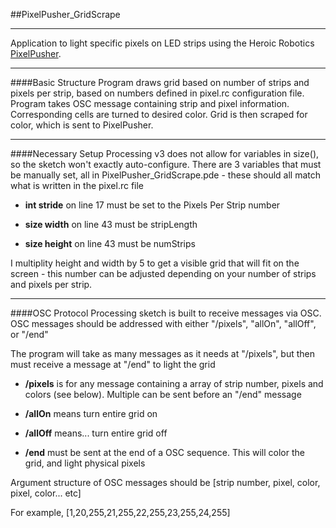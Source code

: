 ##PixelPusher_GridScrape

___

Application to light specific pixels on LED strips using the Heroic Robotics [PixelPusher](www.heroicrobotics.com/products/pixelpusher).  
___
####Basic Structure
Program draws grid based on number of strips and pixels per strip, based on numbers defined in pixel.rc configuration file.  Program takes OSC message containing strip and pixel information.  Corresponding cells are turned to desired color.  Grid is then scraped for color, which is sent to PixelPusher.
___
####Necessary Setup
Processing v3 does not allow for variables in size(), so the sketch won't exactly auto-configure.  There are 3 variables that must be manually set, all in PixelPusher_GridScrape.pde - these should all match what is written in the pixel.rc file

+ **int stride** on line 17 must be set to the Pixels Per Strip number

+ **size width** on line 43 must be stripLength

+ **size height** on line 43 must be numStrips

I multiplity height and width by 5 to get a visible grid that will fit on the screen - this number can be adjusted depending on your number of strips and pixels per strip.

___
####OSC Protocol
Processing sketch is built to receive messages via OSC.  
OSC messages should be addressed with either "/pixels", "allOn", "allOff", or "/end"

The program will take as many messages as it needs at "/pixels", but then must receive a message at "/end" to light the grid

+ **/pixels** is for any message containing a array of strip number, pixels and colors (see below).  Multiple can be sent before an "/end" message

+ **/allOn** means turn entire grid on

+ **/allOff** means... turn entire grid off

+ **/end** must be sent at the end of a OSC sequence.  This will color the grid, and light physical pixels

Argument structure of OSC messages should be [strip number, pixel, color, pixel, color... etc]

For example, [1,20,255,21,255,22,255,23,255,24,255]



